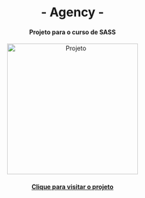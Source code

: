 <h1 align="center">
<br>- Agency -
</h1>

<h4 align="center">
  Projeto para o curso de SASS
</h4>

<p align="center">
<img height="300em" alt="Projeto" src="https://i.ibb.co/khK18NN/Capturar.png"/>
</p>
 
<h4 align="center"><a href="https://allysr.github.io/Agency/">Clique para visitar o projeto</a></h4>

<h1>
